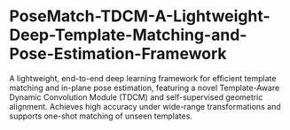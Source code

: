 # PoseMatch-TDCM-A-Lightweight-Deep-Template-Matching-and-Pose-Estimation-Framework
A lightweight, end-to-end deep learning framework for efficient template matching and in-plane pose estimation, featuring a novel Template-Aware Dynamic Convolution Module (TDCM) and self-supervised geometric alignment. Achieves high accuracy under wide-range transformations and supports one-shot matching of unseen templates.
